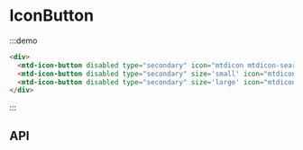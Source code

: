 # IconButton
:::demo
```html
<div>
  <mtd-icon-button disabled type="secondary" icon="mtdicon mtdicon-search"></mtd-icon-button>
  <mtd-icon-button disabled type="secondary" size='small' icon="mtdicon mtdicon-search"></mtd-icon-button>
  <mtd-icon-button disabled type="secondary" size='large' icon="mtdicon mtdicon-search"></mtd-icon-button>
</div>
```
:::

## API
<api-doc name="FormItem" :doc="require('../form-item/api.json')"></api-doc>
